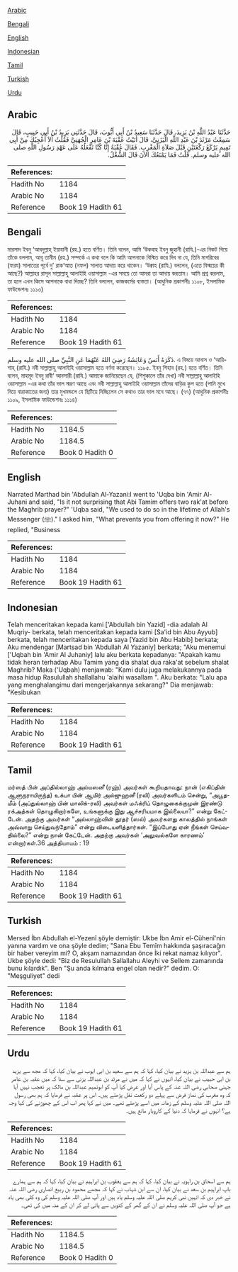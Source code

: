 [Arabic](#arabic)

[Bengali](#bengali)

[English](#english)

[Indonesian](#indonesian)

[Tamil](#tamil)

[Turkish](#turkish)

[Urdu](#urdu)

## Arabic


<div dir="rtl" lang="ar" style={{fontSize:'larger',backgroundColor:'#f8f9fa',padding:20}}>
حَدَّثَنَا عَبْدُ اللَّهِ بْنُ يَزِيدَ، قَالَ حَدَّثَنَا سَعِيدُ بْنُ أَبِي أَيُّوبَ، قَالَ حَدَّثَنِي يَزِيدُ بْنُ أَبِي حَبِيبٍ، قَالَ سَمِعْتُ مَرْثَدَ بْنَ عَبْدِ اللَّهِ الْيَزَنِيَّ، قَالَ أَتَيْتُ عُقْبَةَ بْنَ عَامِرٍ الْجُهَنِيَّ فَقُلْتُ أَلاَ أُعْجِبُكَ مِنْ أَبِي تَمِيمٍ يَرْكَعُ رَكْعَتَيْنِ قَبْلَ صَلاَةِ الْمَغْرِبِ‏.‏ فَقَالَ عُقْبَةُ إِنَّا كُنَّا نَفْعَلُهُ عَلَى عَهْدِ رَسُولِ اللَّهِ صلى الله عليه وسلم‏.‏ قُلْتُ فَمَا يَمْنَعُكَ الآنَ قَالَ الشُّغْلُ‏.‏
</div>
<div style={{backgroundColor:'#f8f9fa',padding:20, marginBottom: 10}}><table> <thead> <tr> <th>References:</th> <th></th> </tr> </thead> <tbody><tr><td>Hadith No</td><td>1184</td></tr><tr><td>Arabic No</td><td>1184</td></tr><tr><td>Reference</td><td>Book 19 Hadith 61</td></tr></tbody></table></div>

## Bengali


<div dir="ltr" lang="bn" style={{fontSize:'larger',backgroundColor:'#f8f9fa',padding:20}}>
মারসাদ ইবনু ‘আবদুল্লাহ্ ইয়াযানী (রহ.) হতে বর্ণিত। তিনি বলেন, আমি ‘উকবাহ ইবনু জুহানী (রাযি.)-এর নিকট গিয়ে তাঁকে বললাম, আবূ তামীম (রহ.) সম্পর্কে এ কথা বলে কি আমি আপনাকে বিস্মিত করে দিব না যে, তিনি মাগরিবের (ফরয) সালাতের পূর্বে দু’ রাক‘আত (নফল) সালাত আদায় করে থাকেন। ‘উক্বাহ (রাযি.) বললেন, (এতে বিস্ময়ের কী আছে?) আল্লাহর রাসূল সাল্লাল্লাহু আলাইহি ওয়াসাল্লাম -এর সময়ে তো আমরা তা আদায় করতাম। আমি প্রশ্ন করলাম, তা হলে এখন কিসে আপনাকে বাধা দিচ্ছে? তিনি বললেন, কাজকর্মের ব্যস্ততা। (আধুনিক প্রকাশনীঃ ১১০৮, ইসলামিক ফাউন্ডেশনঃ ১১১৩)
</div>
<div style={{backgroundColor:'#f8f9fa',padding:20, marginBottom: 10}}><table> <thead> <tr> <th>References:</th> <th></th> </tr> </thead> <tbody><tr><td>Hadith No</td><td>1184</td></tr><tr><td>Arabic No</td><td>1184</td></tr><tr><td>Reference</td><td>Book 19 Hadith 61</td></tr></tbody></table></div>


<div dir="ltr" lang="bn" style={{fontSize:'larger',backgroundColor:'#f8f9fa',padding:20}}>
ذَكَرَهُ أَنَسٌ وَعَائِشَةُ رَضِيَ اللهُ عَنْهُمَا عَنِ النَّبِيِّ صلى الله عليه وسلم. এ বিষয়ে আনাস ও ‘আয়িশাহ্ (রাযি.) নবী সাল্লাল্লাহু আলাইহি ওয়াসাল্লাম হতে বর্ণনা করেছেন। ১১৮৫. ইবনু শিহাব (রহ.) হতে বর্ণিত। তিনি বলেন, মাহমূদ ইবনু রাবী‘ আনসারী (রাযি.) আমাকে জানিয়েছেন যে, (শিশুকালে তাঁর দেখা) নবী সাল্লাল্লাহু আলাইহি ওয়াসাল্লাম -এর কথা তাঁর ভাল স্মরণ আছে এবং নবী সাল্লাল্লাহু আলাইহি ওয়াসাল্লাম তাঁদের বাড়ির কুপ হতে (পানি মুখে নিয়ে বারাকাতের জন্য) তার মুখমন্ডলে যে ছিটিয়ে দিচ্ছিলেন সে কথাও তার ভাল মনে আছে। (৭৭) (আধুনিক প্রকাশনীঃ ১১০৯, ইসলামিক ফাউন্ডেশনঃ ১১১৪)
</div>
<div style={{backgroundColor:'#f8f9fa',padding:20, marginBottom: 10}}><table> <thead> <tr> <th>References:</th> <th></th> </tr> </thead> <tbody><tr><td>Hadith No</td><td>1184.5</td></tr><tr><td>Arabic No</td><td>1184.5</td></tr><tr><td>Reference</td><td>Book 0 Hadith 0</td></tr></tbody></table></div>

## English


<div dir="ltr" lang="en" style={{fontSize:'larger',backgroundColor:'#f8f9fa',padding:20}}>
Narrated Marthad bin 'Abdullah Al-Yazani:I went to 'Uqba bin 'Amir Al-Juhani and said, "Is it not surprising that Abi Tamim offers two rak'at before the Maghrib prayer?" 'Uqba said, "We used to do so in the lifetime of Allah's Messenger (ﷺ)." I asked him, "What prevents you from offering it now?" He replied, "Business
</div>
<div style={{backgroundColor:'#f8f9fa',padding:20, marginBottom: 10}}><table> <thead> <tr> <th>References:</th> <th></th> </tr> </thead> <tbody><tr><td>Hadith No</td><td>1184</td></tr><tr><td>Arabic No</td><td>1184</td></tr><tr><td>Reference</td><td>Book 19 Hadith 61</td></tr></tbody></table></div>

## Indonesian


<div dir="ltr" lang="id" style={{fontSize:'larger',backgroundColor:'#f8f9fa',padding:20}}>
Telah menceritakan kepada kami ['Abdullah bin Yazid] -dia adalah Al Muqriy- berkata, telah menceritakan kepada kami [Sa'id bin Abu Ayyub] berkata, telah menceritakan kepada saya [Yazid bin Abu Habib] berkata; Aku mendengar [Martsad bin 'Abdullah Al Yazaniy] berkata; "Aku menemui ['Uqbah bin 'Amir Al Juhaniy] lalu aku berkata kepadanya: "Apakah kamu tidak heran terhadap Abu Tamim yang dia shalat dua raka'at sebelum shalat Maghrib? Maka ('Uqbah) menjawab: "Kami dulu juga melakukannya pada masa hidup Rasulullah shallallahu 'alaihi wasallam ". Aku berkata: "Lalu apa yang menghalangimu dari mengerjakannya sekarang?" Dia menjawab: "Kesibukan
</div>
<div style={{backgroundColor:'#f8f9fa',padding:20, marginBottom: 10}}><table> <thead> <tr> <th>References:</th> <th></th> </tr> </thead> <tbody><tr><td>Hadith No</td><td>1184</td></tr><tr><td>Arabic No</td><td>1184</td></tr><tr><td>Reference</td><td>Book 19 Hadith 61</td></tr></tbody></table></div>

## Tamil


<div dir="ltr" lang="ta" style={{fontSize:'larger',backgroundColor:'#f8f9fa',padding:20}}>
மர்ஸத் பின் அப்தில்லாஹ் அல்யஸனீ (ரஹ்) அவர்கள் கூறியதாவது: நான் (எகிப்தின் ஆளுநராயிருந்த) உக்பா பின் ஆமிர் அல்ஜுஹனீ (ரலி) அவர்களிடம் சென்று, “அபூதமீம் (அப்துல்லாஹ் பின் மாலிக்-ரலி) அவர்கள் மஃக்ரிப் தொழுகைக்குமுன் இரண்டு ரக்அத்கள் தொழுகிறார்களே, உங்களுக்கு இது ஆச்சரியமாக இல்லையா?” என்று கேட்டேன். அதற்கு அவர்கள் “அல்லாஹ்வின் தூதர் (ஸல்) அவர்களது காலத்தில் நாங்கள் அவ்வாறு செய்துவந்தோம்” என்று விடையளித்தார்கள். “இப்போது ஏன் நீங்கள் செய்வதில்லை?” என்று நான் கேட்டேன். அதற்கு அவர்கள் ‘அலுவல்களே காரணம்’ என்றார்கள்.36 அத்தியாயம் : 19
</div>
<div style={{backgroundColor:'#f8f9fa',padding:20, marginBottom: 10}}><table> <thead> <tr> <th>References:</th> <th></th> </tr> </thead> <tbody><tr><td>Hadith No</td><td>1184</td></tr><tr><td>Arabic No</td><td>1184</td></tr><tr><td>Reference</td><td>Book 19 Hadith 61</td></tr></tbody></table></div>

## Turkish


<div dir="ltr" lang="tr" style={{fontSize:'larger',backgroundColor:'#f8f9fa',padding:20}}>
Mersed İbn Abdullah el-Yezenî şöyle demiştir: Ukbe İbn Amir el-Cühenî'nin yanına vardım ve ona şöyle dedim; "Sana Ebu Temîm hakkında şaşıracağın bir haber vereyim mi? O, akşam namazından önce İki rekat namaz kılıyor". Ukbe şöyle dedi: "Biz de Resulullah Sallallahu Aleyhi ve Sellem zamanında bunu kılardık". Ben "Şu anda kılmana engel olan nedir?" dedim. O: "Meşguliyet" dedi
</div>
<div style={{backgroundColor:'#f8f9fa',padding:20, marginBottom: 10}}><table> <thead> <tr> <th>References:</th> <th></th> </tr> </thead> <tbody><tr><td>Hadith No</td><td>1184</td></tr><tr><td>Arabic No</td><td>1184</td></tr><tr><td>Reference</td><td>Book 19 Hadith 61</td></tr></tbody></table></div>

## Urdu


<div dir="rtl" lang="ur" style={{fontSize:'larger',backgroundColor:'#f8f9fa',padding:20}}>
ہم سے عبداللہ بن یزید نے بیان کیا، کہا کہ ہم سے سعید بن ابی ایوب نے بیان کیا، کہا کہ مجھ سے یزید بن ابی حبیب نے بیان کیا، انہوں نے کہا کہ میں نے مرثد بن عبداللہ یزنی سے سنا کہ میں عقبہ بن عامر جہنی صحابی رضی اللہ عنہ کے پاس آیا اور عرض کیا آپ کو ابوتمیم عبداللہ بن مالک پر تعجب نہیں آیا کہ وہ مغرب کی نماز فرض سے پہلے دو رکعت نفل پڑھتے ہیں۔ اس پر عقبہ نے فرمایا کہ ہم بھی رسول اللہ صلی اللہ علیہ وسلم کے زمانہ میں اسے پڑھتے تھے۔ میں نے کہا پھر اب اس کے چھوڑنے کی کیا وجہ ہے؟ انہوں نے فرمایا کہ دنیا کے کاروبار مانع ہیں۔
</div>
<div style={{backgroundColor:'#f8f9fa',padding:20, marginBottom: 10}}><table> <thead> <tr> <th>References:</th> <th></th> </tr> </thead> <tbody><tr><td>Hadith No</td><td>1184</td></tr><tr><td>Arabic No</td><td>1184</td></tr><tr><td>Reference</td><td>Book 19 Hadith 61</td></tr></tbody></table></div>


<div dir="rtl" lang="ur" style={{fontSize:'larger',backgroundColor:'#f8f9fa',padding:20}}>
ہم سے اسحاق بن راہویہ نے بیان کیا، کہا کہ ہم سے یعقوب بن ابراہیم نے بیان کیا، کہا کہ ہم سے ہمارے باپ ابراہیم بن سعد نے بیان کیا، ان سے ابن شہاب نے کہا کہ مجھے محمود بن ربیع انصاری رضی اللہ عنہ نے خبر دی کہ انہیں نبی کریم صلی اللہ علیہ وسلم یاد ہیں اور آپ صلی اللہ علیہ وسلم کی وہ کلی بھی یاد ہے جو آپ صلی اللہ علیہ وسلم نے ان کے گھر کے کنویں سے پانی لے کر ان کے منہ میں کی تھی۔
</div>
<div style={{backgroundColor:'#f8f9fa',padding:20, marginBottom: 10}}><table> <thead> <tr> <th>References:</th> <th></th> </tr> </thead> <tbody><tr><td>Hadith No</td><td>1184.5</td></tr><tr><td>Arabic No</td><td>1184.5</td></tr><tr><td>Reference</td><td>Book 0 Hadith 0</td></tr></tbody></table></div>